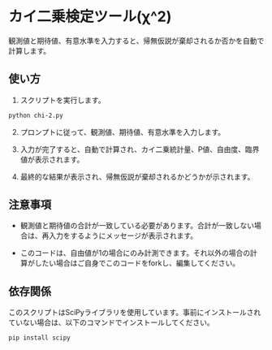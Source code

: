 # カイ二乗検定ツール(χ^2)

観測値と期待値、有意水準を入力すると、帰無仮説が棄却されるか否かを自動で計算します。

## 使い方

1. スクリプトを実行します。

```bash
python chi-2.py
```

2. プロンプトに従って、観測値、期待値、有意水準を入力します。

3. 入力が完了すると、自動で計算され、カイ二乗統計量、P値、自由度、臨界値が表示されます。

4. 最終的な結果が表示され、帰無仮説が棄却されるかどうかが示されます。

## 注意事項

- 観測値と期待値の合計が一致している必要があります。合計が一致しない場合は、再入力をするようにメッセージが表示されます。

- このコードは、自由値が1の場合にのみ計測できます。それ以外の場合の計算がしたい場合はご自身でこのコードをforkし、編集してください。

## 依存関係

このスクリプトはSciPyライブラリを使用しています。事前にインストールされていない場合は、以下のコマンドでインストールしてください。

```bash
pip install scipy
```
